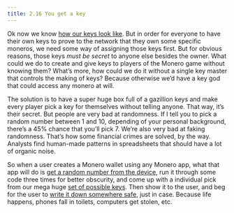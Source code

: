 ```yaml
---
title: 2.16 You get a key
---
```

Ok now we know [how our keys look like](2.15_keys.md). But in order for everyone to have their own keys to prove to the network that they own some specific moneros, we need some way of assigning those keys first. But for obvious reasons, those keys _must be secret_ to anyone else besides the owner. What could we do to create and give keys to players of the Monero game without knowing them? What’s more, how could we do it without a single key master that controls the making of keys? Because otherwise we’d have a key god that could access any monero at will.

The solution is to have a super huge box full of a gazillion keys and make every player pick a key for themselves without telling anyone. That way, it’s their secret. But people are very bad at randomness. If I tell you to pick a random number between 1 and 10, depending of your personal background, there’s a 45% chance that you’ll pick 7. We’re also very bad at faking randomness. That’s how some financial crimes are solved, by the way. Analysts find human-made patterns in spreadsheets that should have a lot of organic noise.

So when a user creates a Monero wallet using any Monero app, what that app will do is [get a random number from the device](2.17_random.md), run it through some code three times for better obscurity, and come up with a individual pick from our mega huge [set of possible keys](2.15_keys.md). Then show it to the user, and beg for the user to [write it down somewhere safe](1.05_seed_storage.md), just in case. Because life happens, phones fall in toilets, computers get stolen, etc.
